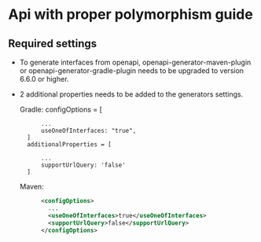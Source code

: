 # Api with proper polymorphism guide
## Required settings

- To generate interfaces from openapi, openapi-generator-maven-plugin or openapi-generator-gradle-plugin needs to be upgraded to version 6.6.0 or higher.

- 2 additional properties needs to be added to the generators settings.

    Gradle:
        configOptions = [

            ...
            useOneOfInterfaces: "true",
        ]
        additionalProperties = [

            ...
            supportUrlQuery: 'false'
        ]

    Maven:
  ```xml
        <configOptions>
          ...
          <useOneOfInterfaces>true</useOneOfInterfaces>
          <supportUrlQuery>false</supportUrlQuery>
        </configOptions>
  ```
